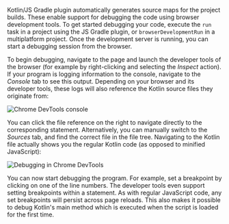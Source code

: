[//]: # (title: Debug Kotlin/JS in the browser)

Kotlin/JS Gradle plugin automatically generates source maps for the project builds. These enable support for debugging
the code using browser development tools. To get started debugging your code, execute the `run` task in a project using
the JS Gradle plugin, or `browserDevelopmentRun` in a multiplatform project. Once the development server is running,
you can start a debugging session from the browser.

To begin debugging, navigate to the page and launch the developer tools of the browser (for example by right-clicking and
selecting the _Inspect_ action). If your program is logging information to the console, navigate to the _Console_ tab to
see this output. Depending on your browser and its developer tools, these logs will also reference the Kotlin source files
they originate from:

![Chrome DevTools console](devtools-console.png)

You can click the file reference on the right to navigate directly to the corresponding statement. Alternatively, you can
manually switch to the _Sources_ tab, and find the correct file in the file tree. Navigating to the Kotlin file actually
shows you the regular Kotlin code (as opposed to minified JavaScript):

![Debugging in Chrome DevTools](devtools-sources.png)

You can now start debugging the program. For example, set a breakpoint by clicking on one of the line numbers.
The developer tools even support setting breakpoints within a statement. As with regular JavaScript code, any set
breakpoints will persist across page reloads. This also makes it possible to debug Kotlin's main method which is executed
when the script is loaded for the first time.

<!-- TODO: Debugging Node.js – awaiting https://youtrack.jetbrains.com/issue/WEB-43747 -->
